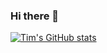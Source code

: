 ### Hi there 👋

[![Tim's GitHub stats](https://github-readme-stats.vercel.app/api?username=tvde1)](https://github.com/anuraghazra/github-readme-stats)


<!--
**Tvde1/Tvde1** is a ✨ _special_ ✨ repository because its `README.md` (this file) appears on your GitHub profile.

Here are some ideas to get you started:

- 🔭 I’m currently working on ...
- 🌱 I’m currently learning ...
- 👯 I’m looking to collaborate on ...
- 🤔 I’m looking for help with ...
- 💬 Ask me about ...
- 📫 How to reach me: ...
- 😄 Pronouns: ...
- ⚡ Fun fact: ...
-->
